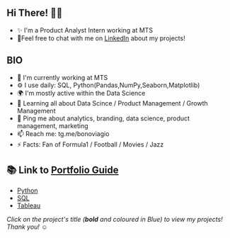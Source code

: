 
## Hi There! 🕵️‍♂️

   - ✨ I'm a Product Analyst Intern working at MTS 
   - 🍑Feel free to chat with me on [LinkedIn](https://www.linkedin.com/in//) about my projects!

## BIO

   - 🏢 I'm currently working at MTS
   - ⚙️ I use daily: SQL, Python(Pandas,NumPy,Seaborn,Matplotlib)
   - 🌍 I'm mostly active within the Data Science
   - 🌱 Learning all about Data Scince / Product Management / Growth Management
   - 💬 Ping me about analytics, branding, data science, product management, marketing
   - 📫 Reach me: tg.me/bonoviagio 
   - ⚡️ Facts: Fan of Formula1 / Football / Movies / Jazz

## 📚 Link to [Portfolio Guide](https://www.github.com/jagaone/portfolio)

- [Python](https://www.github.com/jagaone/portfolio#python)
- [SQL](https://www.github.com/jagaone/portfolio#sql)
- [Tableau](https://www.github.com/jagaone/portfolio#tableau)

_Click on the project's title (**bold** and coloured in Blue) to view my projects! Thank you! ☺️_
